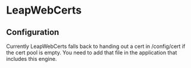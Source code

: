 LeapWebCerts
=========


Configuration
-------------


Currently LeapWebCerts falls back to handing out a cert in /config/cert if the cert pool is empty. You need to add that file in the application that includes this engine.
